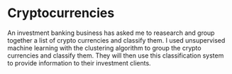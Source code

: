 # Cryptocurrencies

An investment banking business has asked me to reasearch and group together a list of crypto currencies and classify them. I used unsupervised machine learning with the clustering algorithm to group the crypto currencies and classify them. They will then use this classification system to provide information to their investment clients.
